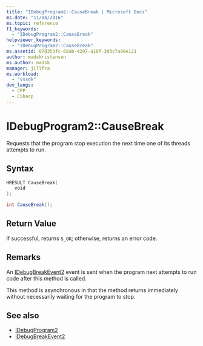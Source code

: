 ```yaml
---
title: "IDebugProgram2::CauseBreak | Microsoft Docs"
ms.date: "11/04/2016"
ms.topic: reference
f1_keywords:
  - "IDebugProgram2::CauseBreak"
helpviewer_keywords:
  - "IDebugProgram2::CauseBreak"
ms.assetid: 07d353fc-68ab-4297-a18f-3d3c7a80e121
author: madskristensen
ms.author: madsk
manager: jillfra
ms.workload:
  - "vssdk"
dev_langs:
  - CPP
  - CSharp
---
```

# IDebugProgram2::CauseBreak
Requests that the program stop execution the next time one of its threads attempts to run.

## Syntax

```cpp
HRESULT CauseBreak( 
   void 
);
```

```csharp
int CauseBreak();
```

## Return Value
 If successful, returns `S_OK`; otherwise, returns an error code.

## Remarks
 An [IDebugBreakEvent2](../../../extensibility/debugger/reference/idebugbreakevent2.md) event is sent when the program next attempts to run code after this method is called.

 This method is asynchronous in that the method returns immediately without necessarily waiting for the program to stop.

## See also
- [IDebugProgram2](../../../extensibility/debugger/reference/idebugprogram2.md)
- [IDebugBreakEvent2](../../../extensibility/debugger/reference/idebugbreakevent2.md)